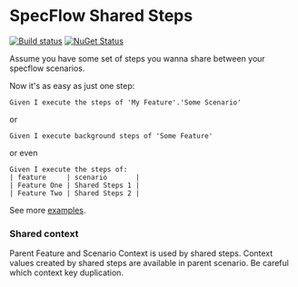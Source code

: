 # SpecFlow Shared Steps
[![Build status](https://ci.appveyor.com/api/projects/status/g18m571fd85vtiys?svg=true)](https://ci.appveyor.com/project/Bakanych/specflowsharedsteps) [![NuGet Status](http://img.shields.io/nuget/v/specflowsharedsteps.svg?style=flat)](https://www.nuget.org/packages/specflowsharedsteps/)

Assume you have some set of steps you wanna share between your specflow scenarios.

Now it's as easy as just one step:
```
Given I execute the steps of 'My Feature'.'Some Scenario' 
```
or
```
Given I execute background steps of 'Some Feature'
```
or even
```
Given I execute the steps of:
| feature     | scenario       |
| Feature One | Shared Steps 1 |
| Feature Two | Shared Steps 2 |
```
See more [examples](https://github.com/Bakanych/SpecFlowSharedSteps/blob/master/SpecFlowSharedSteps.Tests/Features/MasterFeature.feature).

### Shared context
Parent Feature and Scenario Context is used by shared steps. Context values created by shared steps are available in parent scenario.
Be careful which context key duplication.
